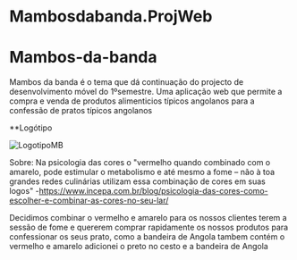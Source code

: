# Mambosdabanda.ProjWeb
# Mambos-da-banda
Mambos da banda é o tema que dá continuação do projecto de desenvolvimento móvel do 1ºsemestre. Uma aplicação web que permite a compra e venda de produtos alimenticios típicos angolanos para a confessão de pratos típicos angolanos





**Logótipo


![LogotipoMB](https://user-images.githubusercontent.com/100430459/203088277-5e3e56f0-b26a-4cd0-bb4d-a0c9149e1a37.png)

Sobre: Na psicologia das cores o "vermelho quando combinado com o amarelo, pode estimular o metabolismo e até mesmo a fome – não à toa grandes redes culinárias utilizam essa combinação de cores em suas logos" -https://www.incepa.com.br/blog/psicologia-das-cores-como-escolher-e-combinar-as-cores-no-seu-lar/

Decidimos combinar o vermelho e amarelo para os nossos clientes terem a sessão de fome e quererem comprar rapidamente os nossos produtos para confessionar os seus prato, como a bandeira de Angola tambem contém o vermelho e amarelo adicionei o preto no cesto e a bandeira de Angola
